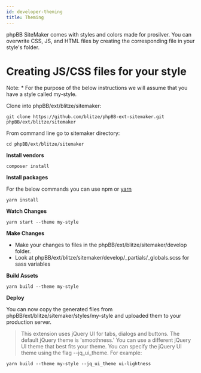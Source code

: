 ```yaml
---
id: developer-theming
title: Theming
---
```

phpBB SiteMaker comes with styles and colors made for prosilver. You can overwrite CSS, JS, and HTML files by creating the corresponding file in your style's folder.

# Creating JS/CSS files for your style

Note: * For the purpose of the below instructions we will assume that you have a style called my-style.

Clone into phpBB/ext/blitze/sitemaker:

    git clone https://github.com/blitze/phpBB-ext-sitemaker.git phpBB/ext/blitze/sitemaker
    

From command line go to sitemaker directory:

    cd phpBB/ext/blitze/sitemaker
    

**Install vendors**

    composer install
    

**Install packages**

For the below commands you can use npm or [yarn](https://yarnpkg.com)

    yarn install
    

**Watch Changes**

    yarn start --theme my-style
    

**Make Changes**

* Make your changes to files in the phpBB/ext/blitze/sitemaker/develop folder.
* Look at phpBB/ext/blitze/sitemaker/develop/_partials/_globals.scss for sass variables

**Build Assets**

    yarn build --theme my-style
    

**Deploy**

You can now copy the generated files from phpBB/ext/blitze/sitemaker/styles/my-style and uploaded them to your production server.

> This extension uses jQuery UI for tabs, dialogs and buttons. The default jQuery theme is 'smoothness.' You can use a different jQuery UI theme that best fits your theme. You can specify the jQuery UI theme using the flag --jq_ui_theme. For example:

    yarn build --theme my-style --jq_ui_theme ui-lightness